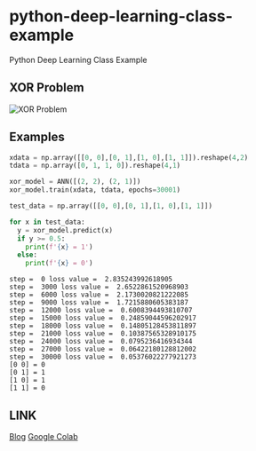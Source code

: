 # python-deep-learning-class-example
Python Deep Learning Class Example

## XOR Problem

![XOR Problem](https://i.ibb.co/jGscxQw/XOR.png)

## Examples

```python
xdata = np.array([[0, 0],[0, 1],[1, 0],[1, 1]]).reshape(4,2)
tdata = np.array([0, 1, 1, 0]).reshape(4,1)

xor_model = ANN([(2, 2), (2, 1)])
xor_model.train(xdata, tdata, epochs=30001)

test_data = np.array([[0, 0],[0, 1],[1, 0],[1, 1]])

for x in test_data:
  y = xor_model.predict(x)
  if y >= 0.5:
    print(f'{x} = 1')
  else:
    print(f'{x} = 0')
```

```plain
step =  0 loss value =  2.835243992618905
step =  3000 loss value =  2.6522861520968903
step =  6000 loss value =  2.1730020821222085
step =  9000 loss value =  1.7215880605383187
step =  12000 loss value =  0.6008394493810707
step =  15000 loss value =  0.24859044596202917
step =  18000 loss value =  0.14805128453811897
step =  21000 loss value =  0.10387565328910175
step =  24000 loss value =  0.0795236416934344
step =  27000 loss value =  0.06422180128812002
step =  30000 loss value =  0.05376022277921273
[0 0] = 0
[0 1] = 1
[1 0] = 1
[1 1] = 0
```

## LINK

[Blog](https://jehwanyoo.net/2022/02/18/%EB%A8%B8%EC%8B%A0-%EB%9F%AC%EB%8B%9D%EC%9D%84-%ED%95%B4%EB%B3%B4%EC%9E%90-4%EC%9E%A5-%EB%94%A5-%EB%9F%AC%EB%8B%9D/)
[Google Colab](https://colab.research.google.com/drive/1qal22C73QJZ8mIop1yFyZA5kyDJtuIjz?usp=sharing)
